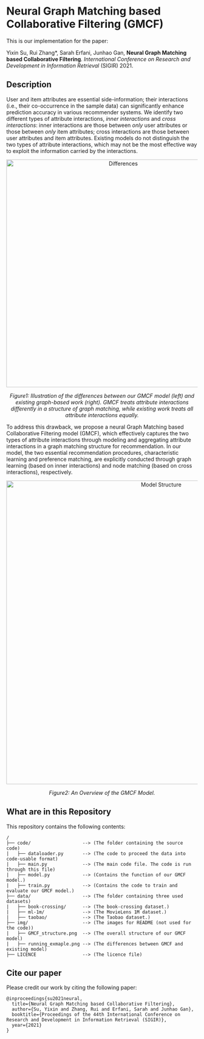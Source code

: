 # Neural Graph Matching based Collaborative Filtering (GMCF)

This is our implementation for the paper:

Yixin Su, Rui Zhang*, Sarah Erfani, Junhao Gan, **Neural Graph Matching based Collaborative Filtering**. *International Conference on Research and Development in Information Retrieval* (SIGIR) 2021.

## Description

User and item attributes are essential side-information; their interactions (i.e., their co-occurrence in the sample data) can significantly enhance prediction accuracy in various recommender systems. We identify two different types of attribute interactions, *inner interactions* and *cross interactions*: inner interactions are those between *only* user attributes or those between *only* item attributes; cross interactions are those between user attributes and item attributes. Existing models do not distinguish the two types of attribute interactions, which may not be the most effective way to exploit the information carried by the interactions. 

<p align="center">
  <img src="https://github.com/suyixin12123/GMCF/blob/main/img/running_exmaple.png", alt="Differences" width="600">
  <p align="center"><em>Figure1: Illustration of the differences between our GMCF model (left) and existing graph-based work (right). GMCF treats attribute interactions differently in a structure of graph matching, while existing work treats all attribute interactions equally.</em></p>
</p>


To address this drawback, we propose a neural Graph Matching based Collaborative Filtering model (GMCF), which effectively captures the two types of attribute interactions through modeling and aggregating attribute interactions in a graph matching structure for recommendation. In our model, the two essential recommendation procedures, characteristic learning and preference matching, are explicitly conducted through graph learning (based on inner interactions) and node matching (based on cross interactions), respectively.

<p align="center">
  <img src="https://github.com/suyixin12123/GMCF/blob/main/img/GMCF_structure.png", alt="Model Structure" width="800">
  <p align="center"><em>Figure2: An Overview of the GMCF Model.</em></p>
</p>



## What are in this Repository
This repository contains the following contents:

```
/
├── code/                   --> (The folder containing the source code)
|   ├── dataloader.py       --> (The code to proceed the data into code-usable format)
|   ├── main.py             --> (The main code file. The code is run through this file)
|   ├── model.py            --> (Contains the function of our GMCF model.)
|   ├── train.py            --> (Contains the code to train and evaluate our GMCF model.)
├── data/                   --> (The folder containing three used datasets)   
|   ├── book-crossing/      --> (The book-crossing dataset.)
|   ├── ml-1m/              --> (The MovieLens 1M dataset.)
|   ├── taobao/             --> (The Taobao dataset.)
├── img/                    --> (The images for README (not used for the code))   
|   ├── GMCF_structure.png  --> (The overall structure of our GMCF model)
|   ├── running_exmaple.png --> (The differences between GMCF and existing model)
├── LICENCE                 --> (The licence file)
```

## Cite our paper

Please credit our work by citing the following paper:

```
@inproceedings{su2021neural,
  title={Neural Graph Matching based Collaborative Filtering},
  author={Su, Yixin and Zhang, Rui and Erfani, Sarah and Junhao Gan},
  booktitle={Proceedings of the 44th International Conference on Research and Development in Information Retrieval (SIGIR)},
  year={2021}
}
```

